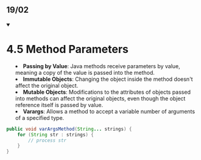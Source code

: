 ## 19/02

<details open> 
<summary>

# 4.5 Method Parameters

- **Passing by Value**: Java methods receive parameters by value, meaning a copy of the value is passed into the method.
- **Immutable Objects**: Changing the object inside the method doesn't affect the original object.
- **Mutable Objects**: Modifications to the attributes of objects passed into methods can affect the original objects, even though the object reference itself is passed by value.
- **Varargs**: Allows a method to accept a variable number of arguments of a specified type.

```java
public void varArgsMethod(String... strings) {
    for (String str : strings) {
        // process str
    }
}
```

</summary>
</details>